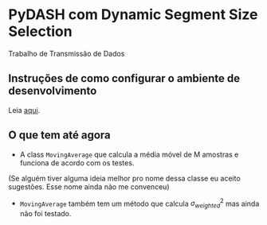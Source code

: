 # PyDASH com Dynamic Segment Size Selection
Trabalho de Transmissão de Dados

## Instruções de como configurar o ambiente de desenvolvimento
Leia [aqui](instruções-iniciais.md).


## O que tem até agora
- A class `MovingAverage` que calcula a média móvel de M amostras e funciona 
de acordo com os testes.

(Se alguém tiver alguma ideia melhor pro nome dessa classe eu aceito sugestões.
Esse nome ainda não me convenceu)

- `MovingAverage` também tem um método que calcula $\sigma^2_{weighted}$ mas 
ainda não foi testado.


